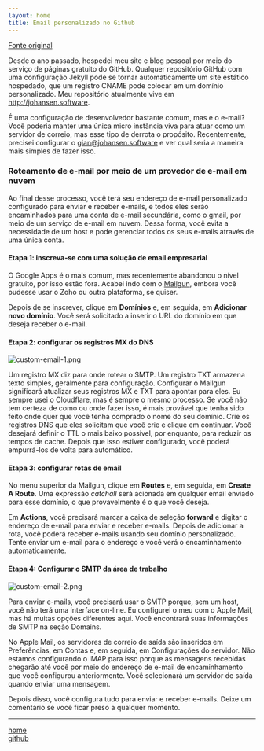 ```yaml
---
layout: home
title: Email personalizado no Github
---
```



[Fonte original](https://blog.johansen.software/custom-email-domain-via-gmail-when-github-pages-is-your-web-host-e4a9d7e03d36)

Desde o ano passado, hospedei meu site e blog pessoal por meio do serviço de páginas gratuito do GitHub. Qualquer repositório GitHub com uma configuração Jekyll pode se tornar automaticamente um site estático hospedado, que um registro CNAME pode colocar em um domínio personalizado. Meu repositório atualmente vive em http://johansen.software.

É uma configuração de desenvolvedor bastante comum, mas e o e-mail? Você poderia manter uma única micro instância viva para atuar como um servidor de correio, mas esse tipo de derrota o propósito. Recentemente, precisei configurar o gian@johansen.software e ver qual seria a maneira mais simples de fazer isso.

### Roteamento de e-mail por meio de um provedor de e-mail em nuvem

Ao final desse processo, você terá seu endereço de e-mail personalizado configurado para enviar e receber e-mails, e todos eles serão encaminhados para uma conta de e-mail secundária, como o gmail, por meio de um serviço de e-mail em nuvem. Dessa forma, você evita a necessidade de um host e pode gerenciar todos os seus e-mails através de uma única conta.

#### Etapa 1: inscreva-se com uma solução de email empresarial

O Google Apps é o mais comum, mas recentemente abandonou o nível gratuito, por isso estão fora. Acabei indo com o [Mailgun](https://www.mailgun.com/), embora você pudesse usar o Zoho ou outra plataforma, se quiser.

Depois de se inscrever, clique em **Domínios** e, em seguida, em **Adicionar novo domínio**. Você será solicitado a inserir o URL do domínio em que deseja receber o e-mail.

#### Etapa 2: configurar os registros MX do DNS

![custom-email-1.png](https://cdn-images-1.medium.com/max/1200/1*1L6pYQbzsc5-fs0Q6TFXOQ.png)

Um registro MX diz para onde rotear o SMTP. Um registro TXT armazena texto simples, geralmente para configuração. Configurar o Mailgun significará atualizar seus registros MX e TXT para apontar para eles.
Eu sempre usei o Cloudflare, mas é sempre o mesmo processo. Se você não tem certeza de como ou onde fazer isso, é mais provável que tenha sido feito onde quer que você tenha comprado o nome do seu domínio.
Crie os registros DNS que eles solicitam que você crie e clique em continuar. Você desejará definir o TTL o mais baixo possível, por enquanto, para reduzir os tempos de cache. Depois que isso estiver configurado, você poderá empurrá-los de volta para automático.

#### Etapa 3: configurar rotas de email

No menu superior da Mailgun, clique em **Routes** e, em seguida, em **Create A Route**. Uma expressão *catchall* será acionada em qualquer email enviado para esse domínio, o que provavelmente é o que você deseja.

Em **Actions**, você precisará marcar a caixa de seleção **forward** e digitar o endereço de e-mail para enviar e receber e-mails. Depois de adicionar a rota, você poderá receber e-mails usando seu domínio personalizado. Tente enviar um e-mail para o endereço e você verá o encaminhamento automaticamente.

#### Etapa 4: Configurar o SMTP da área de trabalho

![custom-email-2.png](https://cdn-images-1.medium.com/max/1200/1*uYVg05gp9Mq-vidixgskoA.png)

Para enviar e-mails, você precisará usar o SMTP porque, sem um host, você não terá uma interface on-line. Eu configurei o meu com o Apple Mail, mas há muitas opções diferentes aqui. Você encontrará suas informações de SMTP na seção Domains.

No Apple Mail, os servidores de correio de saída são inseridos em Preferências, em Contas e, em seguida, em Configurações do servidor. Não estamos configurando o IMAP para isso porque as mensagens recebidas chegarão até você por meio do endereço de e-mail de encaminhamento que você configurou anteriormente. Você selecionará um servidor de saída quando enviar uma mensagem.

Depois disso, você configura tudo para enviar e receber e-mails. Deixe um comentário se você ficar preso a qualquer momento.

***
[home](../)
<br>
[github](../github.html)
<br>